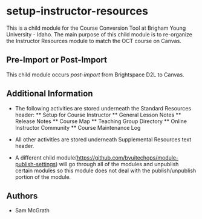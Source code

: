 # setup-instructor-resources

This is a child module for the Course Conversion Tool at Brigham Young University - Idaho. The main
purpose of this child module is to re-organize the Instructor Resources module to match the OCT course
on Canvas.

## Pre-Import or Post-Import
This child module occurs *post-import* from Brightspace D2L to Canvas.

## Additional Information
* The following activities are stored underneath the Standard Resources header:
** Setup for Course Instructor
** General Lesson Notes
** Release Notes
** Course Map
** Teaching Group Directory
** Online Instructor Community
** Course Maintenance Log

* All other activities are stored underneath Supplemental Resources text header.
* A different child module(https://github.com/byuitechops/module-publish-settings) will go through all of the modules and unpublish certain
modules so this module does not deal with the publish/unpublish portion of the module.


## Authors
* Sam McGrath
